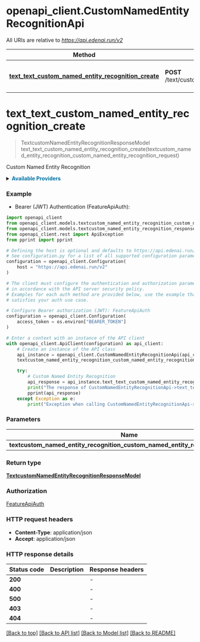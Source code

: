 # openapi_client.CustomNamedEntityRecognitionApi

All URIs are relative to *https://api.edenai.run/v2*

Method | HTTP request | Description
------------- | ------------- | -------------
[**text_text_custom_named_entity_recognition_create**](CustomNamedEntityRecognitionApi.md#text_text_custom_named_entity_recognition_create) | **POST** /text/custom_named_entity_recognition | Custom Named Entity Recognition


# **text_text_custom_named_entity_recognition_create**
> TextcustomNamedEntityRecognitionResponseModel text_text_custom_named_entity_recognition_create(textcustom_named_entity_recognition_custom_named_entity_recognition_request)

Custom Named Entity Recognition

<details><summary><strong style='color: #0072a3; cursor: pointer'>Available Providers</strong></summary>    |Provider|Version|Price|Billing unit| |----|-------|-----|------------| |**openai**|`v3.0.0`|20.0 (per 1000000 token)|1 token |**cohere**|`2022-12-06`|2.0 (per 1000000 token)|1 token   </details>  

### Example

* Bearer (JWT) Authentication (FeatureApiAuth):

```python
import openapi_client
from openapi_client.models.textcustom_named_entity_recognition_custom_named_entity_recognition_request import TextcustomNamedEntityRecognitionCustomNamedEntityRecognitionRequest
from openapi_client.models.textcustom_named_entity_recognition_response_model import TextcustomNamedEntityRecognitionResponseModel
from openapi_client.rest import ApiException
from pprint import pprint

# Defining the host is optional and defaults to https://api.edenai.run/v2
# See configuration.py for a list of all supported configuration parameters.
configuration = openapi_client.Configuration(
    host = "https://api.edenai.run/v2"
)

# The client must configure the authentication and authorization parameters
# in accordance with the API server security policy.
# Examples for each auth method are provided below, use the example that
# satisfies your auth use case.

# Configure Bearer authorization (JWT): FeatureApiAuth
configuration = openapi_client.Configuration(
    access_token = os.environ["BEARER_TOKEN"]
)

# Enter a context with an instance of the API client
with openapi_client.ApiClient(configuration) as api_client:
    # Create an instance of the API class
    api_instance = openapi_client.CustomNamedEntityRecognitionApi(api_client)
    textcustom_named_entity_recognition_custom_named_entity_recognition_request = {"providers":"openai,cohere","text":"Barack Hussein Obama is an American politician who served as the 44th president of the United States from 2009 to 2017. A member of the Democratic Party, Obama was the first African-American president of the United States. He previously served as a U.S. senator from Illinois from 2005 to 2008 and as an Illinois state senator from 1997 to 2004.","entities":["Politician","State"],"examples":[{"text":"Steve Jobs was the co-founder of Apple Inc., a multinational technology company based in Cupertino, California. He was born in San Francisco, California in 1955, and studied at Reed College before dropping out to start Apple with Steve Wozniak in 1976","entities":[{"entity":"Steve Jobs","category":"Person"},{"entity":"Apple Inc","category":"Organization"},{"entity":"California","category":"Location"},{"entity":"1955","category":"Date"}]}]} # TextcustomNamedEntityRecognitionCustomNamedEntityRecognitionRequest | 

    try:
        # Custom Named Entity Recognition
        api_response = api_instance.text_text_custom_named_entity_recognition_create(textcustom_named_entity_recognition_custom_named_entity_recognition_request)
        print("The response of CustomNamedEntityRecognitionApi->text_text_custom_named_entity_recognition_create:\n")
        pprint(api_response)
    except Exception as e:
        print("Exception when calling CustomNamedEntityRecognitionApi->text_text_custom_named_entity_recognition_create: %s\n" % e)
```



### Parameters


Name | Type | Description  | Notes
------------- | ------------- | ------------- | -------------
 **textcustom_named_entity_recognition_custom_named_entity_recognition_request** | [**TextcustomNamedEntityRecognitionCustomNamedEntityRecognitionRequest**](TextcustomNamedEntityRecognitionCustomNamedEntityRecognitionRequest.md)|  | 

### Return type

[**TextcustomNamedEntityRecognitionResponseModel**](TextcustomNamedEntityRecognitionResponseModel.md)

### Authorization

[FeatureApiAuth](../README.md#FeatureApiAuth)

### HTTP request headers

 - **Content-Type**: application/json
 - **Accept**: application/json

### HTTP response details

| Status code | Description | Response headers |
|-------------|-------------|------------------|
**200** |  |  -  |
**400** |  |  -  |
**500** |  |  -  |
**403** |  |  -  |
**404** |  |  -  |

[[Back to top]](#) [[Back to API list]](../README.md#documentation-for-api-endpoints) [[Back to Model list]](../README.md#documentation-for-models) [[Back to README]](../README.md)

